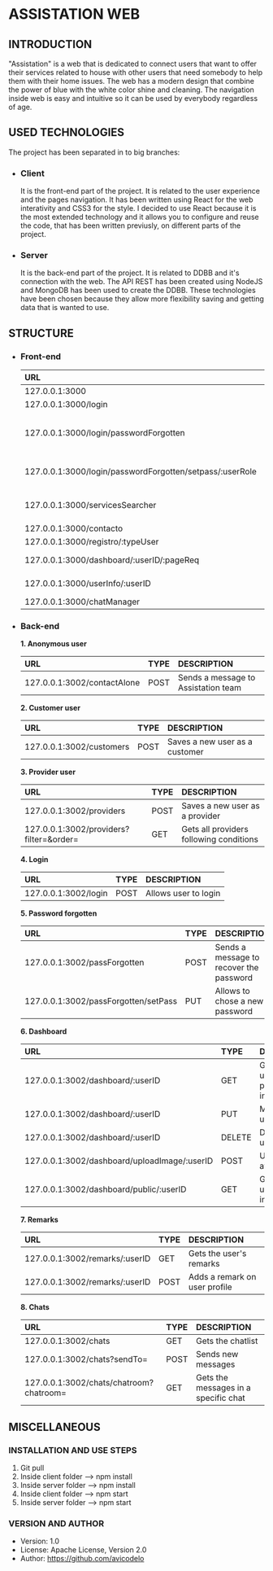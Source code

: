 # ASSISTATION WEB

## INTRODUCTION

"Assistation" is a web that is dedicated to connect users that want to offer their services related to house with other users that need somebody to help them with their home issues. The web has a modern design that combine the power of blue with the white color shine and cleaning. The navigation inside web is easy and intuitive so it can be used by everybody regardless of age.

## USED TECHNOLOGIES

The project has been separated in to big branches: 

 - ### Client

    It is the front-end part of the project. It is related to the user experience and the pages navigation. It has been written using React for the web interativity and CSS3 for the style. I decided to use React because it is the most extended technology and it allows you to configure and reuse the code, that has been written previusly, on different parts of the project.

 - ### Server 
 
    It is the back-end part of the project. It is related to DDBB and it's connection with the web. The API REST has been created using NodeJS and MongoDB has been used to create the DDBB. These technologies have been chosen because they allow more flexibility saving and getting data that is wanted to use.

## STRUCTURE

 - ### Front-end

    |                    URL                        |                 DESCRIPTION                           |
    |:-----------------------------------          |:---------------------------------------             | 
    |  127.0.0.1:3000                               |   Home page                                           |
    |  127.0.0.1:3000/login                         |   Login page                                          |
    |  127.0.0.1:3000/login/passwordForgotten       |   Page to get instructions to recover password        |
    |  127.0.0.1:3000/login/passwordForgotten/setpass/:userRole | Page to set the new password              |
    |  127.0.0.1:3000/servicesSearcher              |   Service searcher page                               |
    |  127.0.0.1:3000/contacto                      |   Contact page                                        |
    |  127.0.0.1:3000/registro/:typeUser            |   Sign up page                                        |
    |  127.0.0.1:3000/dashboard/:userID/:pageReq    |   User's menu page                                    |
    |  127.0.0.1:3000/userInfo/:userID              |   User's public info page                             |
    |  127.0.0.1:3000/chatManager                   |   Chat page                                           |
    
 - ### Back-end

    **1. Anonymous user**

    |                    URL          | TYPE    |                 DESCRIPTION             |
    |:--------------------------------|:--------|:---------------------------------------| 
    |  127.0.0.1:3002/contactAlone    |POST     | Sends a message to Assistation team     |
    
    **2. Customer user**

    |                    URL          | TYPE    |                 DESCRIPTION             |
    |:-------------------------------|:-------|:---------------------------------------| 
    |  127.0.0.1:3002/customers       |POST     | Saves a new user as a customer           |

    **3. Provider user**

    |                    URL                   | TYPE    |                 DESCRIPTION             |
    |:-------------------------------         |:-------|:---------------------------------------| 
    |  127.0.0.1:3002/providers                |POST     | Saves a new user as a provider          |
    |  127.0.0.1:3002/providers?filter=&order= |GET      | Gets all providers following conditions |

    **4. Login**

    |                    URL     | TYPE    |                 DESCRIPTION             |
    |:--------------------------|:-------|:---------------------------------------| 
    |  127.0.0.1:3002/login      |POST     | Allows user to login                    |

    **5. Password forgotten**

    |                    URL                 | TYPE    |                 DESCRIPTION             |
    |:-------------------------------      |:-------|:---------------------------------------| 
    |  127.0.0.1:3002/passForgotten          |POST     | Sends a message to recover the password |
    |  127.0.0.1:3002/passForgotten/setPass  |PUT      | Allows to chose a new password          |

    **6. Dashboard**

    |                    URL                        | TYPE  |                 DESCRIPTION             |
    |:-------------------------------             |:-----|:---------------------------------------| 
    |  127.0.0.1:3002/dashboard/:userID             |GET    | Gets the user's personal information    |
    |  127.0.0.1:3002/dashboard/:userID             |PUT    | Modifies the user's data                |
    |  127.0.0.1:3002/dashboard/:userID             |DELETE | Deactivates a user                      |
    |  127.0.0.1:3002/dashboard/uploadImage/:userID |POST   | Upload an avatar image                  |
    |  127.0.0.1:3002/dashboard/public/:userID      |GET    | Gets the user's public information      |

    **7. Remarks**

    |                    URL               | TYPE  |                 DESCRIPTION          |
    |:-------------------------------     |:-----|:------------------------------------| 
    |  127.0.0.1:3002/remarks/:userID      |GET    | Gets the user's remarks              |
    |  127.0.0.1:3002/remarks/:userID      |POST   | Adds a remark on user profile        |

    **8. Chats**

    |                    URL                   | TYPE  |                 DESCRIPTION            |
    |:---------------------------             |:-----|:------------------------------------  | 
    |  127.0.0.1:3002/chats                    |GET    | Gets the chatlist                      |
    |  127.0.0.1:3002/chats?sendTo=            |POST   | Sends new messages                     |
    |  127.0.0.1:3002/chats/chatroom?chatroom= |GET    | Gets the messages in a specific chat   |

## MISCELLANEOUS

### INSTALLATION AND USE STEPS

   1. Git pull
   2. Inside client folder --> npm install 
   3. Inside server folder --> npm install
   4. Inside client folder --> npm start
   5. Inside server folder --> npm start

### VERSION AND AUTHOR
   - Version: 1.0
   - License: Apache License, Version 2.0
   - Author: https://github.com/avicodelo